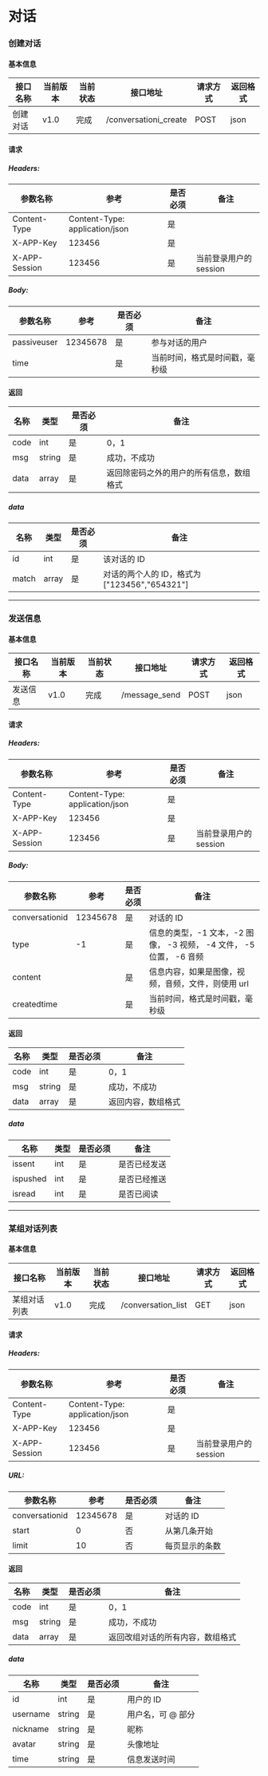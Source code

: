 # 对话 

### 创建对话 

#### 基本信息

| 接口名称 | 当前版本 | 当前状态 | 接口地址 | 请求方式 | 返回格式 |
|---|---|---|---|---|---|
| 创建对话 | v1.0 | 完成 | /conversationi\_create | POST | json |

#### 请求

##### Headers:

| 参数名称 | 参考 | 是否必须 | 备注 |
|---|---|---|---|
| Content-Type | Content-Type: application/json | 是 |  |
| X-APP-Key | 123456 | 是 |  |
| X-APP-Session | 123456 | 是 | 当前登录用户的 session |

##### Body:

| 参数名称 | 参考 | 是否必须 | 备注 |
|---|---|---|---|
| passiveuser | 12345678 | 是 | 参与对话的用户 |
| time |  | 是 | 当前时间，格式是时间戳，毫秒级 |

#### 返回

| 名称 | 类型 | 是否必须 | 备注 |
|---|---|---|---|
| code | int | 是 | 0，1 |
| msg | string | 是 | 成功，不成功 |
| data | array | 是 | 返回除密码之外的用户的所有信息，数组格式 |

##### data

| 名称 | 类型 | 是否必须 | 备注 |
|---|---|---|---|
| id | int | 是 | 该对话的 ID |
| match | array | 是 | 对话的两个人的 ID，格式为 ["123456","654321"] |

---

### 发送信息

#### 基本信息

| 接口名称 | 当前版本 | 当前状态 | 接口地址 | 请求方式 | 返回格式 |
|---|---|---|---|---|---|
| 发送信息 | v1.0 | 完成 | /message\_send| POST | json |

#### 请求

##### Headers:

| 参数名称 | 参考 | 是否必须 | 备注 |
|---|---|---|---|
| Content-Type | Content-Type: application/json | 是 |  |
| X-APP-Key | 123456 | 是 |  |
| X-APP-Session | 123456 | 是 | 当前登录用户的 session |

##### Body:

| 参数名称 | 参考 | 是否必须 | 备注 |
|---|---|---|---|
| conversationid | 12345678 | 是 | 对话的 ID |
| type | -1 | 是 | 信息的类型，-1 文本，-2 图像， -3 视频， -4 文件， -5 位置， -6 音频|
| content | | 是 | 信息内容，如果是图像，视频，音频，文件，则使用 url |
| createdtime |  | 是 | 当前时间，格式是时间戳，毫秒级 |

#### 返回

| 名称 | 类型 | 是否必须 | 备注 |
|---|---|---|---|
| code | int | 是 | 0，1 |
| msg | string | 是 | 成功，不成功 |
| data | array | 是 | 返回内容，数组格式 |

##### data

| 名称 | 类型 | 是否必须 | 备注 |
|---|---|---|---|
| issent | int | 是 | 是否已经发送 |
| ispushed | int | 是 | 是否已经推送 |
| isread | int | 是 | 是否已阅读|

---

### 某组对话列表 

#### 基本信息

| 接口名称 | 当前版本 | 当前状态 | 接口地址 | 请求方式 | 返回格式 |
|---|---|---|---|---|---|
| 某组对话列表 | v1.0 | 完成 | /conversation\_list | GET | json |

#### 请求

##### Headers:

| 参数名称 | 参考 | 是否必须 | 备注 |
|---|---|---|---|
| Content-Type | Content-Type: application/json | 是 |  |
| X-APP-Key | 123456 | 是 |  |
| X-APP-Session | 123456 | 是 | 当前登录用户的 session |

##### URL:

| 参数名称 | 参考 | 是否必须 | 备注 |
|---|---|---|---|
| conversationid | 12345678 | 是 | 对话的 ID |
| start | 0 | 否 | 从第几条开始 |
| limit | 10 | 否 | 每页显示的条数 |

#### 返回

| 名称 | 类型 | 是否必须 | 备注 |
|---|---|---|---|
| code | int | 是 | 0，1 |
| msg | string | 是 | 成功，不成功 |
| data | array | 是 | 返回改组对话的所有内容，数组格式 |

##### data

| 名称 | 类型 | 是否必须 | 备注 |
|---|---|---|---|
| id | int | 是 | 用户的 ID |
| username | string | 是 | 用户名，可 @ 部分 |
| nickname | string | 是 | 昵称 |
| avatar | string | 是 | 头像地址 |
| time | string | 是 | 信息发送时间 |
